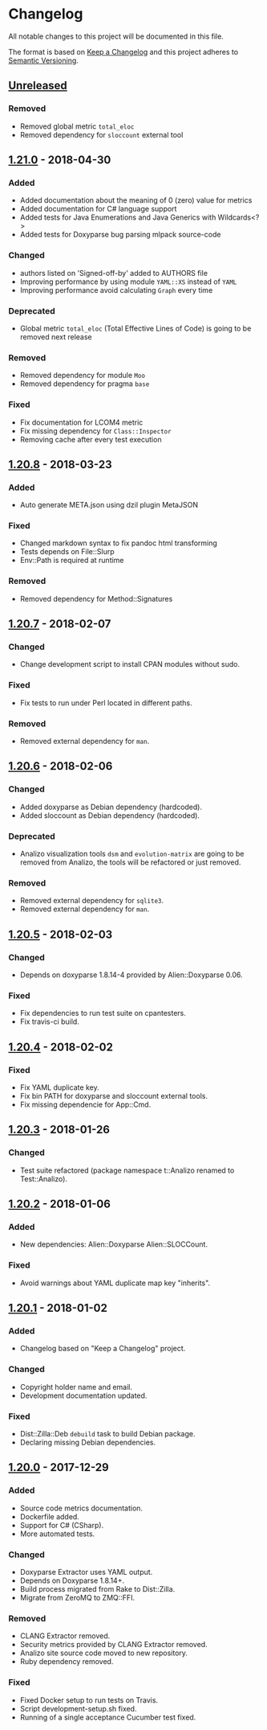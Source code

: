 # Changelog

All notable changes to this project will be documented in this file.

The format is based on [Keep a Changelog](http://keepachangelog.com/en/1.0.0/)
and this project adheres to [Semantic Versioning](http://semver.org/spec/v2.0.0.html).

## [Unreleased]

### Removed
- Removed global metric `total_eloc`
- Removed dependency for `sloccount` external tool

## [1.21.0] - 2018-04-30

### Added
- Added documentation about the meaning of 0 (zero) value for metrics
- Added documentation for C# language support
- Added tests for Java Enumerations and Java Generics with Wildcards<?>
- Added tests for Doxyparse bug parsing mlpack source-code

### Changed
- authors listed on 'Signed-off-by' added to AUTHORS file
- Improving performance by using module `YAML::XS` instead of `YAML`
- Improving performance avoid calculating `Graph` every time

### Deprecated
- Global metric `total_eloc` (Total Effective Lines of Code) is going to be removed next release

### Removed
- Removed dependency for module `Moo`
- Removed dependency for pragma `base`

### Fixed
- Fix documentation for LCOM4 metric
- Fix missing dependency for `Class::Inspector`
- Removing cache after every test execution

## [1.20.8] - 2018-03-23

### Added
- Auto generate META.json using dzil plugin MetaJSON

### Fixed
- Changed markdown syntax to fix pandoc html transforming
- Tests depends on File::Slurp
- Env::Path is required at runtime

### Removed
- Removed dependency for Method::Signatures

## [1.20.7] - 2018-02-07

### Changed
- Change development script to install CPAN modules without sudo.

### Fixed
- Fix tests to run under Perl located in different paths.

### Removed
- Removed external dependency for `man`.

## [1.20.6] - 2018-02-06

### Changed
- Added doxyparse as Debian dependency (hardcoded).
- Added sloccount as Debian dependency (hardcoded).

### Deprecated
- Analizo visualization tools `dsm` and `evolution-matrix` are going to be removed from Analizo, the tools will be refactored or just removed.

### Removed
- Removed external dependency for `sqlite3`.
- Removed external dependency for `man`.

## [1.20.5] - 2018-02-03

### Changed
- Depends on doxyparse 1.8.14-4 provided by Alien::Doxyparse 0.06.

### Fixed
- Fix dependencies to run test suite on cpantesters.
- Fix travis-ci build.

## [1.20.4] - 2018-02-02

### Fixed
- Fix YAML duplicate key.
- Fix bin PATH for doxyparse and sloccount external tools.
- Fix missing dependencie for App::Cmd.

## [1.20.3] - 2018-01-26

### Changed
- Test suite refactored (package namespace t::Analizo renamed to Test::Analizo).

## [1.20.2] - 2018-01-06

### Added
- New dependencies: Alien::Doxyparse Alien::SLOCCount.

### Fixed
- Avoid warnings about YAML duplicate map key "inherits".

## [1.20.1] - 2018-01-02

### Added
- Changelog based on "Keep a Changelog" project.

### Changed
- Copyright holder name and email.
- Development documentation updated.

### Fixed
- Dist::Zilla::Deb `debuild` task to build Debian package.
- Declaring missing Debian dependencies.

## [1.20.0] - 2017-12-29

### Added
- Source code metrics documentation.
- Dockerfile added.
- Support for C# (CSharp).
- More automated tests.

### Changed
- Doxyparse Extractor uses YAML output.
- Depends on Doxyparse 1.8.14+.
- Build process migrated from Rake to Dist::Zilla.
- Migrate from ZeroMQ to ZMQ::FFI.

### Removed
- CLANG Extractor removed.
- Security metrics provided by CLANG Extractor removed.
- Analizo site source code moved to new repository.
- Ruby dependency removed.

### Fixed
- Fixed Docker setup to run tests on Travis.
- Script development-setup.sh fixed.
- Running of a single acceptance Cucumber test fixed.

[Unreleased]: https://github.com/analizo/analizo/compare/1.21.0...HEAD
[1.21.0]: https://github.com/analizo/analizo/compare/1.20.8...1.21.0
[1.20.8]: https://github.com/analizo/analizo/compare/1.20.7...1.20.8
[1.20.7]: https://github.com/analizo/analizo/compare/1.20.6...1.20.7
[1.20.6]: https://github.com/analizo/analizo/compare/1.20.5...1.20.6
[1.20.5]: https://github.com/analizo/analizo/compare/1.20.4...1.20.5
[1.20.4]: https://github.com/analizo/analizo/compare/1.20.3...1.20.4
[1.20.3]: https://github.com/analizo/analizo/compare/1.20.2...1.20.3
[1.20.2]: https://github.com/analizo/analizo/compare/1.20.1...1.20.2
[1.20.1]: https://github.com/analizo/analizo/compare/1.20.0...1.20.1
[1.20.0]: https://github.com/analizo/analizo/compare/1.19.1...1.20.0
